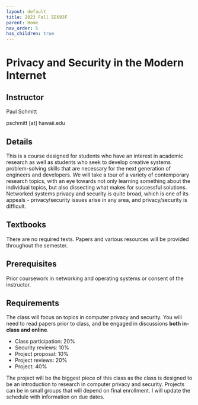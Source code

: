 ```yaml
---
layout: default
title: 2023 Fall EE693F
parent: Home
nav_order: 5
has_children: true
---
```


# Privacy and Security in the Modern Internet

## Instructor
Paul Schmitt

pschmitt \[at\] hawaii.edu

## Details
This is a course designed for students who have an interest in academic research
as well as students who seek to develop creative systems problem-solving skills
that are necessary for the next generation of engineers and developers. We will
take a tour of a variety of contemporary research topics, with an eye towards
not only learning something about the individual topics, but also dissecting
what makes for successful solutions. Networked systems privacy and security is
quite broad, which is one of its appeals - privacy/security issues arise in any
area, and privacy/security is difficult. 

## Textbooks
There are no required texts. Papers and various resources will be provided
throughout the semester.

## Prerequisites 
Prior coursework in networking and operating systems or consent of the
instructor.

## Requirements

The class will focus on topics in computer privacy and security. You will need
to read papers prior to class, and be engaged in discussions **both in-class and online**. 

- Class participation: 20%
- Security reviews: 10%
- Project proposal: 10%
- Project reviews: 20%
- Project: 40%

The project will be the biggest piece of this class as the class is designed to
be an introduction to research in computer privacy and security. Projects can be
in small groups that will depend on final enrollment. I will update the schedule
with information on due dates.